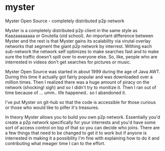 # myster
Myster Open Source - completely distributed p2p network

Myster is a completely distributed p2p client in the same style as Kaazaaaaaaaa or Gnutella (old school). An important difference between
Myster and the rest is that Myster gains its scalability via virutal overlay networks that segment the giant p2p network by
interrest. Withing each sub-network the network self optimizes to make searches fast and to make sure the traffic doesn't spill over
to everyone else. So, like, people who are interrested in videos don't get searches for pictures or music.

Myster Open Source was started in about 1999 during the age of Java AWT. During this time it actually got fairly popular and was 
downloaded over a million times. Then I realized there was a huge amount of piracy on the network (shocking! sigh) and so I didn't try 
to monitize it. Then I ran out of time because of ... umm.. life happened.. so I abandoned it.

I've put Myster on git-hub so that the code is accessible for those curious or those who would like to pilfer it's treasures.

In theory Myster allows you to build you own p2p network. Essentially you'd create a p2p network specifically for your interrests 
and you'd have some sort of access control on top of that so you can decide who joins. There are a few things that need to be 
changed to get it to work but if anyone is interrested in making it a possibility I'm fine with explaining how to do it and 
contributing what meager time I can to the effort.
